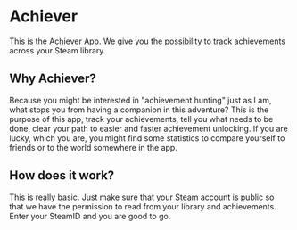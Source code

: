 # **Achiever**

This is the Achiever App. We give you the possibility to track achievements across your Steam library.

## Why Achiever?

Because you might be interested in "achievement hunting" just as I am, what stops you from having a companion in this adventure? This is the purpose of this app, track your achievements, tell you what needs to be done, clear your path to easier and faster achievement unlocking.
If you are lucky, which you are, you might find some statistics to compare yourself to friends or to the world somewhere in the app.

## How does it work?

This is really basic. Just make sure that your Steam account is public so that we have the permission to read from your library and achievements. Enter your SteamID and you are good to go.

